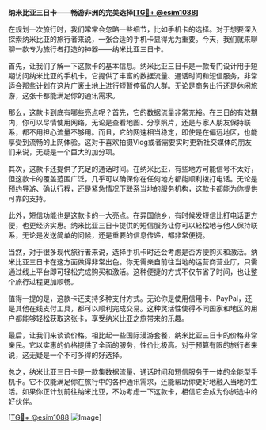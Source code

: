 **纳米比亚三日卡——畅游非洲的完美选择[[TG💪+ @esim1088](https://t.me/s/esim1088)]**

在规划一次旅行时，我们常常会忽略一些细节，比如手机卡的选择。对于想要深入探索纳米比亚的旅行者来说，一张合适的手机卡显得尤为重要。今天，我们就来聊聊一款专为旅行者打造的神器——纳米比亚三日卡。

首先，让我们了解一下这款卡的基本信息。纳米比亚三日卡是一款专门设计用于短期访问纳米比亚的手机卡。它提供了丰富的数据流量、通话时间和短信服务，非常适合那些计划在这片广袤土地上进行短暂停留的人群。无论是商务出行还是休闲旅游，这张卡都能满足你的通讯需求。

那么，这款卡到底有哪些亮点呢？首先，它的数据流量非常充裕。在三日的有效期内，你可以尽情使用网络，无论是查看地图、分享照片，还是与家人朋友保持联系，都不用担心流量不够用。而且，它的网速相当稳定，即使是在偏远地区，也能享受到流畅的上网体验。这对于喜欢拍摄Vlog或者需要实时更新社交媒体的朋友们来说，无疑是一个巨大的加分项。

其次，这款卡还提供了充足的通话时间。在纳米比亚，有些地方可能信号不太好，但这款卡的覆盖范围广泛，几乎可以确保你在任何地方都能顺利拨打电话。无论是预约导游、确认行程，还是紧急情况下联系当地的服务机构，这款卡都能为你提供可靠的支持。

此外，短信功能也是这款卡的一大亮点。在异国他乡，有时候发短信比打电话更方便，也更经济实惠。纳米比亚三日卡提供的短信服务让你可以轻松地与他人保持联系，无论是发送简单的问候，还是重要的信息传递，都非常便捷。

当然，对于很多现代旅行者来说，选择手机卡时还会考虑是否方便购买和激活。纳米比亚三日卡在这方面做得非常出色。你无需亲自前往当地的运营商营业厅，只需通过线上平台即可轻松完成购买和激活。这种便捷的方式不仅节省了时间，也让整个旅行过程更加顺畅。

值得一提的是，这款卡还支持多种支付方式。无论你是使用信用卡、PayPal，还是其他在线支付工具，都可以顺利完成交易。这种灵活性使得不同国家和地区的用户都能够轻松获取这张卡，享受纳米比亚之旅带来的乐趣。

最后，让我们来谈谈价格。相比起一些国际漫游套餐，纳米比亚三日卡的价格非常亲民。它以实惠的价格提供了全面的服务，性价比极高。对于预算有限的旅行者来说，这无疑是一个不可多得的好选择。

总之，纳米比亚三日卡是一款集数据流量、通话时间和短信服务于一体的全能型手机卡。它不仅能满足你在旅行中的各种通讯需求，还能帮助你更好地融入当地的生活。如果你正计划前往纳米比亚，不妨考虑一下这款卡，相信它会成为你旅途中的好伙伴。

[[TG💪+ @esim1088](https://t.me/s/esim1088) ![Image](https://i.postimg.cc/4NQfJmqS/Snipaste-2025-05-13-00-14-12.png)]